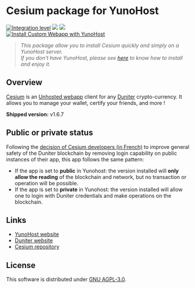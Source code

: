 # Cesium package for YunoHost

[![Integration level](https://dash.yunohost.org/integration/cesium.svg)](https://dash.yunohost.org/appci/app/cesium) ![](https://ci-apps.yunohost.org/ci/badges/cesium.status.svg) ![](https://ci-apps.yunohost.org/ci/badges/cesium.maintain.svg)  
[![Install Custom Webapp with YunoHost](https://install-app.yunohost.org/install-with-yunohost.png)](https://install-app.yunohost.org/?app=cesium)


> *This package allow you to install Cesium quickly and simply on a YunoHost server.  
If you don't have YunoHost, please see [here](https://yunohost.org/#/install) to know how to install and enjoy it.*

## Overview

[Cesium](https://cesium.app) is an [Unhosted webapp](https://unhosted.org) client for any [Duniter](https://duniter.org) crypto-currency.
It allows you to manage your wallet, certify your friends, and more !

**Shipped version:** v1.6.7

## Public or private status

Following the [decision of Cesium developers (in French)](https://forum.monnaie-libre.fr/t/cesium-evolue-aie-ca-va-piquer-mais/10015) to improve general safety of the Duniter blockchain by removing login capability on public instances of their app, this app follows the same pattern:
 - If the app is set to **public** in Yunohost: the version installed will **only allow the reading** of the blockchain and network, but no transaction or operation will be possible.
 - If the app is set to **private** in Yunohost: the version installed will allow one to login with Duniter credentials and make operations on the blockchain.

## Links

- [YunoHost website](https://yunohost.org)
- [Duniter website](https://duniter.org)
- [Cesium repository](https://github.com/duniter/cesium)

## License

This software is distributed under [GNU AGPL-3.0](https://raw.github.com/duniter/cesium/master/LICENSE).
